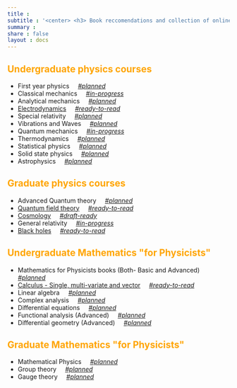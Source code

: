 ```yaml
---
title :
subtitle : '<center> <h3> Book reccomendations and collection of online resources for different topics </h3> </center>'
summary : 
share : false
layout : docs 
---
```




## <span style="color:orange">Undergraduate physics courses </span>

- First year physics    $~~~$  *<u>#planned</u>*
- Classical mechanics $~~~$      *<u>#in-progress</u>*
- Analytical mechanics $~~~$      *<u>#planned</u>*
- [Electrodynamics]({{<ref"ug/ed">}}) $~~~$     *<u>#ready-to-read</u>*
- Special relativity $~~~$      *<u>#planned</u>*
- Vibrations and Waves $~~~$      *<u>#planned</u>*
- Quantum mechanics $~~~$      *<u>#in-progress</u>*
- Thermodynamics $~~~$      *<u>#planned</u>*
- Statistical physics $~~~$      *<u>#planned</u>*
- Solid state physics $~~~$      *<u>#planned</u>* 
- Astrophysics $~~~$      *<u>#planned</u>*

## <span style="color:orange"> Graduate physics courses </span>

- Advanced Quantum theory $~~~$     *<u>#planned</u>*
- [Quantum field theory]({{<ref"grad/qft">}})  $~~~$    *<u>#ready-to-read</u>*
- [Cosmology]({{<ref"grad/cosmology">}})  $~~~$    *<u>#draft-ready</u>*
- General relativity $~~~$     *<u>#in-progress</u>*
- [Black holes]({{<ref"grad/bh">}}) $~~~$     *<u>#ready-to-read</u>*

## <span style="color:orange"> Undergraduate Mathematics "for Physicists" </span>

- Mathematics for Physicists books (Both- Basic and Advanced) $~~~$     *<u>#planned</u>*
- [Calculus - Single, multi-variate and vector]({{<ref"math/calculus">}}) $~~~$     *<u>#ready-to-read</u>*
- Linear algebra $~~~$     *<u>#planned</u>*
- Complex analysis $~~~$     *<u>#planned</u>*
- Differential equations  $~~~$    *<u>#planned</u>*
- Functional analysis (Advanced)  $~~~$    *<u>#planned</u>*
- Differential geometry (Advanced) $~~~$      *<u>#planned</u>*

## <span style="color:orange"> Graduate Mathematics "for Physicists" </span>

- Mathematical Physics  $~~~$    *<u>#planned</u>*
- Group theory  $~~~$    *<u>#planned</u>*
- Gauge theory  $~~~$    *<u>#planned</u>*

